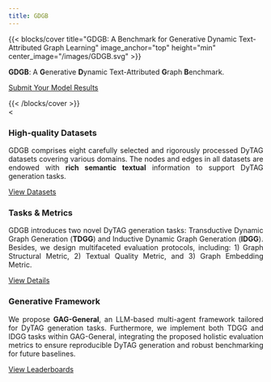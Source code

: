 ```yaml
---
title: GDGB
---
```


<head>
    <style>
        .icon-blue {
            color: #0095d6;
        }
    </style>
</head>

{{< blocks/cover title="GDGB: A Benchmark for Generative Dynamic Text-Attributed Graph Learning" image_anchor="top" height="min" center_image="/images/GDGB.svg" >}}
<div class="mx-auto text-center">
    <p class="lead mt-3 description"><b>GDGB</b>: A <b>G</b>enerative <b>D</b>ynamic Text-Attributed <b>G</b>raph <b>B</b>enchmark.</p>
    <p class="lead">
        <a href="https://docs.google.com/forms/d/e/1FAIpQLSchjDliqcIO2FYY0qmjenHcLSNvqa-0poV1PrbRGph2XwZ8RA/viewform" class="submit-link">
            Submit Your Model Results <i class="fas fa-arrow-right icon-blue"></i>
        </a>
    </p>
</div>
{{< /blocks/cover >}}

<div class="container-fluid features-section">
    <div class="container py-5">
        <div class="row mx-0">
            <div class="col-lg-4 mb-4">
                <div class="feature-box">
                    <div class="text-center mb-3">
                        <<i class="fa-solid fa-vector-polygon icon-blue"></i>
                        <h3 class="mt-3">High-quality Datasets</h3>
                    </div>
                    <p class="feature-text" style="text-align: justify;">GDGB comprises eight carefully selected and rigorously processed DyTAG datasets covering various domains. The nodes and edges in all datasets are endowed with <b>rich semantic textual</b> information to support DyTAG generation tasks. </p>
                    <a class="btn btn-secondary" href="/datasets/">View Datasets</a>
                </div>
            </div>
            <div class="col-lg-4 mb-4">
                <div class="feature-box">
                    <div class="text-center mb-3">
                        <i class="fa-solid fa-scale-balanced icon-blue"></i>
                        <h3 class="mt-3">Tasks & Metrics</h3>
                    </div>
                    <p class="feature-text" style="text-align: justify;">GDGB introduces two novel DyTAG generation tasks: Transductive Dynamic Graph Generation (<b>TDGG</b>) and Inductive Dynamic Graph Generation (<b>IDGG</b>). Besides, we design multifaceted evaluation protocols, including: 1) Graph Structural Metric, 2) Textual Quality Metric, and 3) Graph Embedding Metric.</p>
                    <a class="btn btn-secondary" href="/get-started/">View Details</a>
                </div>
            </div>
            <div class="col-lg-4 mb-4">
                <div class="feature-box">
                    <div class="text-center mb-3">
                        <i class="fa-solid fa-chart-simple icon-blue"></i>
                        <h3 class="mt-3">Generative Framework</h3>
                    </div>
                    <p class="feature-text" style="text-align: justify;">We propose <b>GAG-General</b>, an LLM-based multi-agent framework tailored for DyTAG generation tasks. Furthermore, we implement both TDGG and IDGG tasks within GAG-General, integrating the proposed holistic evaluation metrics to ensure reproducible DyTAG generation and robust benchmarking for future baselines.</p>
                    <a class="btn btn-secondary" href="/leaderboard/">View Leaderboards</a>
                </div>
            </div>
        </div>
    </div>
</div>
